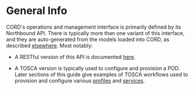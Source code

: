 # General Info

CORD's operations and management interface is primarily defined by 
its Northbound API. There is typically more than one variant of this 
interface, and they are auto-generated from the models loaded into 
CORD, as described [elsewhere](../xos/README.md). Most notably:

* A RESTful version of this API is documented [here](rest_apis.md). 

* A TOSCA version is typically used to configure and provision a 
   POD. Later sections of this guide give examples of TOSCA workflows 
   used to provision and configure various [profiles](profiles.md)
   and [services](services.md).
